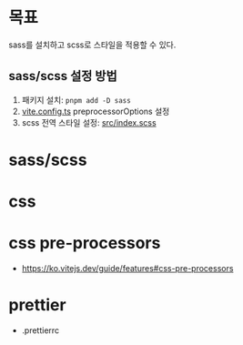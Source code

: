 # 목표

sass를 설치하고 scss로 스타일을 적용할 수 있다.

## sass/scss 설정 방법

1. 패키지 설치: `pnpm add -D sass`
2. [vite.config.ts](/vite.config.ts) preprocessorOptions 설정
3. scss 전역 스타일 설정: [src/index.scss](/src/styles/index.scss)

# sass/scss

# css

# css pre-processors

- https://ko.vitejs.dev/guide/features#css-pre-processors

# prettier

- .prettierrc
